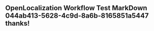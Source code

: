 <properties
ms.topic="hero-topic"
ms.test1="hero-topic"
ms.test2="test"/>

## OpenLocalization Workflow Test MarkDown 044ab413-5628-4c9d-8a6b-8165851a5447 thanks!
